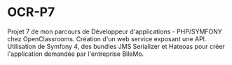 # OCR-P7
Projet 7 de mon parcours de Développeur d'applications - PHP/SYMFONY chez OpenClassrooms. Création d'un web service exposant une API. Utilisation de Symfony 4, des bundles JMS Serializer et Hateoas pour créer l'application demandée par l'entreprise BileMo.
